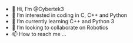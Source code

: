- 👋 Hi, I’m @Cybertek3
- 👀 I’m interested in coding in C, C++ and Python
- 🌱 I’m currently learning C++ and Python 3
- 💞️ I’m looking to collaborate on Robotics
- 📫 How to reach me ...

<!---
Cybertek3/Cybertek3 is a ✨ special ✨ repository because its `README.md` (this file) appears on your GitHub profile.
You can click the Preview link to take a look at your changes.
--->

